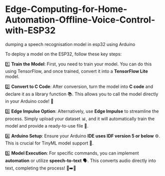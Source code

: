 # Edge-Computing-for-Home-Automation-Offline-Voice-Control-with-ESP32
dumping a speech recognisation model in esp32 using Arduino


To deploy a model on the ESP32, follow these key steps:

1️⃣ **Train the Model**: First, you need to train your model. You can do this using TensorFlow, and once trained, convert it into a **TensorFlow Lite** model.

2️⃣ **Convert to C Code**: After conversion, turn the model into **C code** and declare it as a library function 📚. This allows you to call the model directly in your Arduino code! 🎯

3️⃣ **Edge Impulse Option**: Alternatively, use **Edge Impulse** to streamline the process. Simply upload your dataset 📊, and it will automatically train the model and provide a ready-to-use file 🚀.

4️⃣ **Arduino Setup**: Ensure your Arduino **IDE uses IDF version 5 or below** ⚙️. This is crucial for TinyML model support 🧠. 

5️⃣ **Model Execution**: For specific commands, you can implement **automation** or utilize **speech-to-text** 🗣️. This converts audio directly into text, completing the process! 🎤➡️📄

